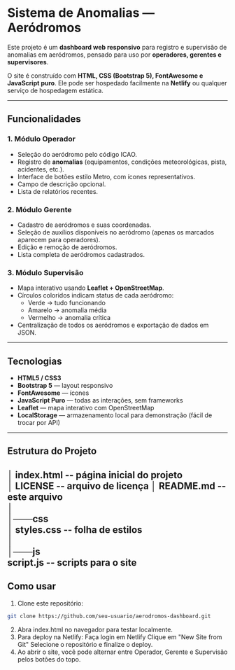 # Sistema de Anomalias — Aeródromos

Este projeto é um **dashboard web responsivo** para registro e supervisão de anomalias em aeródromos, pensado para uso por **operadores, gerentes e supervisores**.  

O site é construído com **HTML, CSS (Bootstrap 5), FontAwesome e JavaScript puro**. Ele pode ser hospedado facilmente na **Netlify** ou qualquer serviço de hospedagem estática.

---

## Funcionalidades

### 1. Módulo Operador
- Seleção do aeródromo pelo código ICAO.  
- Registro de **anomalias** (equipamentos, condições meteorológicas, pista, acidentes, etc.).  
- Interface de botões estilo Metro, com ícones representativos.  
- Campo de descrição opcional.  
- Lista de relatórios recentes.  

### 2. Módulo Gerente
- Cadastro de aeródromos e suas coordenadas.  
- Seleção de auxílios disponíveis no aeródromo (apenas os marcados aparecem para operadores).  
- Edição e remoção de aeródromos.  
- Lista completa de aeródromos cadastrados.  

### 3. Módulo Supervisão
- Mapa interativo usando **Leaflet + OpenStreetMap**.  
- Círculos coloridos indicam status de cada aeródromo:  
  - Verde → tudo funcionando  
  - Amarelo → anomalia média  
  - Vermelho → anomalia crítica  
- Centralização de todos os aeródromos e exportação de dados em JSON.

---

## Tecnologias
- **HTML5 / CSS3**  
- **Bootstrap 5** — layout responsivo  
- **FontAwesome** — ícones  
- **JavaScript Puro** — todas as interações, sem frameworks  
- **Leaflet** — mapa interativo com OpenStreetMap  
- **LocalStorage** — armazenamento local para demonstração (fácil de trocar por API)

---

## Estrutura do Projeto

│   index.html  --  página inicial do projeto  
│   LICENSE     --  arquivo de licença
│   README.md   --  este arquivo  
│  
│───css  
│       styles.css  -- folha de estilos  
│  
│───js  
        script.js  -- scripts para o site  
---

## Como usar

1. Clone este repositório:
```bash
git clone https://github.com/seu-usuario/aerodromos-dashboard.git
```
2. Abra index.html no navegador para testar localmente.
3. Para deploy na Netlify:
Faça login em Netlify
Clique em "New Site from Git"
Selecione o repositório e finalize o deploy.
4. Ao abrir o site, você pode alternar entre Operador, Gerente e Supervisão pelos botões do topo.
